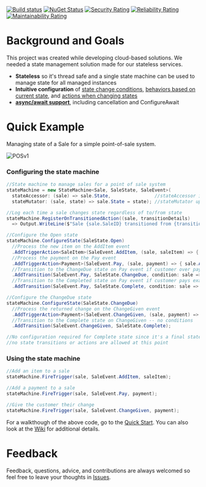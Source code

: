 [![Build status](https://ci.appveyor.com/api/projects/status/byg4n228cinno4xt?svg=true)](https://ci.appveyor.com/project/ScottCarter/nstatemanager) [![NuGet Status](https://img.shields.io/nuget/v/NStateManager.svg)](https://www.nuget.org/packages/NStateManager) [![Security Rating](https://sonarcloud.io/api/project_badges/measure?project=NStateManager&metric=security_rating)](https://sonarcloud.io/dashboard?id=NStateManager) [![Reliability Rating](https://sonarcloud.io/api/project_badges/measure?project=NStateManager&metric=reliability_rating)](https://sonarcloud.io/dashboard?id=NStateManager) [![Maintainability Rating](https://sonarcloud.io/api/project_badges/measure?project=NStateManager&metric=sqale_rating)](https://sonarcloud.io/dashboard?id=NStateManager)
# Background and Goals  
This project was created while developing cloud-based solutions. We needed a state management solution made for our stateless services.  
- **Stateless** so it's thread safe and a single state machine can be used to manage state for all managed instances  
- **Intuitive configuration** of [state change conditions](https://github.com/scottctr/NStateManager/wiki/Changing-States), [behaviors based on current state](https://github.com/scottctr/NStateManager/wiki/Event-Actions), and [actions when changing states](https://github.com/scottctr/NStateManager/wiki/State-Change-Actions)  
- **[async/await support](https://github.com/scottctr/NStateManager/wiki/Async-Await-Support)**, including cancellation and ConfigureAwait       
# Quick Example
Managing state of a Sale for a simple point-of-sale system.  

![POSv1](https://github.com/scottctr/NStateManager/blob/master/Examples/NStateManager.Example.Sale.Console/POSv2.png)
### Configuring the state machine
```C#
//State machine to manage sales for a point of sale system
stateMachine = new StateMachine<Sale, SaleState, SaleEvent>(
  stateAccessor: (sale) => sale.State,                //stateAccessor is used to retrieve the current state
  stateMutator: (sale, state) => sale.State = state); //stateMutator updates state based on transition rule below

//Log each time a sale changes state regardless of to/from state
stateMachine.RegisterOnTransitionedAction((sale, transitionDetails) 
  => Output.WriteLine($"Sale {sale.SaleID} transitioned from {transitionDetails.PreviousState} to {transitionDetails.CurrentState}."));

//Configure the Open state
stateMachine.ConfigureState(SaleState.Open)
  //Process the new item on the AddItem event 
  .AddTriggerAction<SaleItem>(SaleEvent.AddItem, (sale, saleItem) => { sale.AddItem(saleItem); })
  //Process the payment on the Pay event
  .AddTriggerAction<Payment>(SaleEvent.Pay, (sale, payment) => { sale.AddPayment(payment); })
  //Transition to the ChangeDue state on Pay event if customer over pays
  .AddTransition(SaleEvent.Pay, SaleState.ChangeDue, condition: sale => sale.Balance < 0, name: "Open2ChangeDue", priority: 1)
  //Transition to the Completed state on Pay event if customer pays exact amount
  .AddTransition(SaleEvent.Pay, SaleState.Complete, condition: sale => sale.Balance == 0, name: "Open2Complete", priority: 2);

//Configure the ChangeDue state
stateMachine.ConfigureState(SaleState.ChangeDue)
  //Process the returned change on the ChangeGiven event
  .AddTriggerAction<Payment>(SaleEvent.ChangeGiven, (sale, payment) => { sale.ReturnChange(); })
  //Transition to the Complete state on ChangeGiven -- no conditions
  .AddTransition(SaleEvent.ChangeGiven, SaleState.Complete);

//No configuration required for Complete state since it's a final state and
//no state transitions or actions are allowed at this point
```
### Using the state machine
```C#
//Add an item to a sale
stateMachine.FireTrigger(sale, SaleEvent.AddItem, saleItem); 

//Add a payment to a sale
stateMachine.FireTrigger(sale, SaleEvent.Pay, payment);

//Give the customer their change
stateMachine.FireTrigger(sale, SaleEvent.ChangeGiven, payment);
```
For a walkthough of the above code, go to the [Quick Start](https://github.com/scottctr/NStateManager/wiki/Quick-Start). You can also look at the [Wiki](https://github.com/scottctr/NStateManager/wiki) for additional details.
# Feedback
Feedback, questions, advice, and contributions are always welcomed so feel free to leave your thoughts in [Issues](https://github.com/scottctr/NStateManager/issues).
